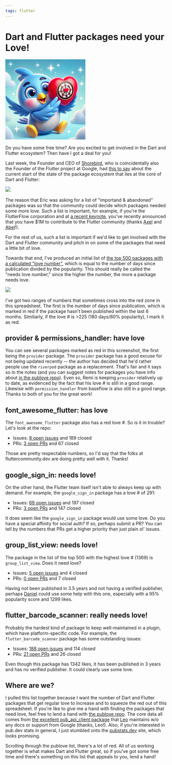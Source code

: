 ```yaml
---
tags: flutter
---
```


# Dart and Flutter packages need your Love!

<img src="/public/post-images/dash-love.png" class="main-blog-image" style="width: 250px" />

Do you have some free time? Are you excited to get involved in the Dart and Flutter ecosystem? Then have I got a deal for you!

Last week, the Founder and CEO of [Shorebird](https://shorebird.dev/), who is coincidentally also the Founder of the Flutter project at Google, had [this to say](https://x.com/_eseidel/status/1838789824276500661) about the current start of the state of the package ecosystem that lies at the core of Dart and Flutter:

<img src="https://sellsbrothers.com/public/post-images/2024-09-24_eseidel_x.png" />

The reason that Eric was asking for a list of "importand & abandoned" packages was so that the community could decide which packages needed some more love. Such a list is important, for example, if you're the FlutterFlow corporation and at [a recent keynote](https://www.youtube.com/watch?v=3-OggW44lHc), you've recently announced that you have $1M to contribute to the Flutter community (thanks [Axel](https://www.linkedin.com/in/asgreaves/) and [Abel](https://www.linkedin.com/in/asmengistu/)!).

For the rest of us, such a list is important if we'd like to get involved with the Dart and Flutter community and pitch in on some of the packages that need a little bit of love.

Towards that end, I've produced an initial list of [the top 500 packages with a calculated "love number"](https://docs.google.com/spreadsheets/d/1j5FuDjtB7vBhqJgMs7WpY5_W8ZTSm0LwUv92LoepCE8), which is equal to the number of days since publication divided by the popularity. This should really be called the "needs love number," since the higher the number, the more a package needs love.

<img src="https://sellsbrothers.com/public/post-images/2024-09-30-publove.png" />

I've got two ranges of numbers that sometimes cross into the red zone in this spreadsheet. The first is the number of days since publication, which is marked in red if the package hasn't been published within the last 6 months. Similiarly, if the love # is >225 (180 days/80% popularity), I mark it as red.

## provider & permissions_handler: have love

You can see several packages marked as red in this screenshot, the first being the `provider` package. The `provider` package has a good excuse for not being updated recently -- the author has decided that he'd rather people use the `riverpod` package as a replacement. That's fair and it says so in the notes (and you can suggest notes for packages you have info about [in the publove repo](https://github.com/csells/publove/blob/main/packages/publove_lib/lib/src/package_notes.dart)). Even so, Remi is keeping `provider` relatively up to date, as evidenced by the fact that his love # is still in a good range. Likewise with `permission_handler` from baseflow is also still in a good range. Thanks to both of you for the great work!

## font_awesome_flutter: has love

The `font_awesome_flutter` package also has a red love #. So is it in trouble? Let's look at the repo:

* Issues: [8 open issues](https://github.com/fluttercommunity/font_awesome_flutter/issues?q=sort%3Aupdated-desc+is%3Aissue+is%3Aopen) and 189 closed
* PRs: [3 open PRs](https://github.com/fluttercommunity/font_awesome_flutter/pulls?q=sort%3Aupdated-desc+is%3Apr+is%3Aopen) and 67 closed

Those are pretty respectable numbers, so I'd say that the folks at fluttercommunity.dev are doing pretty well with it. Thanks!

## google_sign_in: needs love!

On the other hand, the Flutter team itself isn't able to always keep up with demand. For example, the `google_sign_in` package has a love # of 291:

* Issues: [69 open issues](https://github.com/flutter/flutter/issues?q=sort%3Aupdated-desc+is%3Aopen+is%3Aissue+label%3A%22p%3A+google_sign_in%22+) and 197 closed
* PRs: [3 open PRs](https://github.com/flutter/packages/pulls?q=sort%3Aupdated-desc+is%3Aopen+label%3A%22p%3A+google_sign_in%22) and 147 closed

It does seem like the `google_sign_in` package would use some love. Do you have a special affinity for social auth? If so, perhaps submit a PR? You can tell by the numbers that PRs get a higher priority than just plain ol' issues.

## group_list_view: needs love!

The package in the list of the top 500 with the highest love # (1369) is `group_list_view`. Does it need love?

* Issues: [5 open issues](https://github.com/Daniel-Ioannou/flutter_group_list_view/issues?q=sort%3Aupdated-desc+is%3Aissue+is%3Aopen) and 4 closed
* PRs: [0 open PRs](https://github.com/Daniel-Ioannou/flutter_group_list_view/pulls?q=sort%3Aupdated-desc+is%3Apr+is%3Aopen) and 7 closed

Having not been published in 3.5 years and not having a verified publisher, perhaps [Daniel](https://github.com/Daniel-Ioannou) could use some help with this one, especially with a 95% popularity score and 1299 likes.

## flutter_barcode_scanner: really needs love!

Probably the hardest kind of package to keep well-maintained in a plugin, which have platform-specific code. For example, the `flutter_barcode_scanner` package has some outstanding issues:

- Issues: [188 open issues](https://github.com/AmolGangadhare/flutter_barcode_scanner/issues?q=sort%3Aupdated-desc+is%3Aissue+is%3Aopen) and 114 closed
- PRs: [21 open PRs](https://github.com/AmolGangadhare/flutter_barcode_scanner/pulls?q=sort%3Aupdated-desc+is%3Apr+is%3Aopen) and 26 closed

Even though this package has 1342 likes, it has been published in 3 years and has no verified publisher. It could clearly use some love.

## Where are we?

I pulled this list together because I want the number of Dart and Flutter packages that get regular love to increase and to squeeze the red out of this spreadsheet. If you're like to give me a hand with finding the packages that need love, feel free to lend a hand with [the publove repo](https://github.com/csells/publove). The core data all comes from [the excellent pub_api_client package](https://pub.dev/packages/pub_api_client) that [Leo](https://github.com/leoafarias) maintains w/o any docs or support from Google (thanks, Leo!). Also, if you're interested in pub.dev stats in general, I just stumbled onto the [pubstats.dev](https://pubstats.dev) site, which looks promising.

Scrolling through the publove list, there's a lot of red. All of us working together is what makes Dart and Flutter great, so if you've got some free time and there's something on this list that appeals to you, lend a hand!